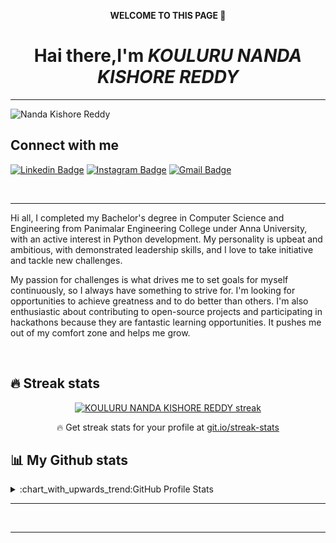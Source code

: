 <p align="center">
<b>WELCOME TO  THIS PAGE 👋</b></p>
<h1 align="center">Hai there,I'm  <em>KOULURU NANDA KISHORE REDDY</em></h1>
<hr>
<p align="left"> <img src="https://komarev.com/ghpvc/?username=KouluruNandaKishoreReddy&label=Profile%20views&color=0e75b6&style=flat" alt="Nanda Kishore Reddy" /> </p>

<h2> Connect with me </h2>

[![Linkedin Badge](https://img.shields.io/badge/-KOULURU%20NANDA%20KISHORE%20REDDY-blue?style=flat-square&logo=Linkedin&logoColor=white&link=https://https://www.linkedin.com/in/kouluru-nanda-kishore-reddy-b42972192/)](https://www.linkedin.com/in/kouluru-nanda-kishore-reddy-b42972192/)
[![Instagram Badge](https://img.shields.io/badge/Kishore_Reddy-purple?style=flat-square&logo=instagram&logoColor=white&link=https://www.instagram.com/_.kishore._reddy._/)](https://www.instagram.com/_.kishore._reddy._/)
[![Gmail Badge](https://img.shields.io/badge/-nandakouluruemail@gmail.com-c14438?style=flat-square&logo=Gmail&logoColor=white&link=mailto:nandakouluruemail@gmail.com/)](mailto:nandakouluruemail@gmail.com)


<br>
<hr>

<p>Hi all, I completed my Bachelor's degree in Computer Science and Engineering from Panimalar Engineering College under Anna University, with an active interest in Python development. My personality is upbeat and ambitious, with demonstrated leadership skills, and I love to take initiative and tackle new challenges.

My passion for challenges is what drives me to set goals for myself continuously, so I always have something to strive for. I'm looking for opportunities to achieve greatness and to do better than others. I'm also enthusiastic about contributing to open-source projects and participating in hackathons because they are fantastic learning opportunities. It pushes me out of my comfort zone and helps me grow.</p>
<br>
## 🔥 Streak stats

<!-- GitHub Readme Streak Stats - https://github.com/KouluruNandaKishoreReddy/github-readme-streak-stats -->
<p align="center">
  <a href="https://github.com/KouluruNandaKishoreReddy/github-readme-streak-stats">
    <img title="🔥 Get streak stats for your profile at git.io/streak-stats" alt="KOULURU NANDA KISHORE REDDY streak" src="https://github-readme-streak-stats.herokuapp.com/?user=KouluruNandaKishoreReddy&theme=monokai-metallian&hide_border=true"/>
  </a>
  <p align="center">🔥 Get streak stats for your profile at <a href="https://git.io/streak-stats">git.io/streak-stats</a></p>
</p>

## 📊 My Github stats
<details>
  <summary>:chart_with_upwards_trend:GitHub Profile Stats</summary>
  <br/>
  <img src="https://github-readme-stats.vercel.app/api?username=KouluruNandaKishoreReddy&show_icons=true&theme=chartreuse-dark" alt="GitHub Stats" align="center" width="48%" />
  <img src="https://github-readme-stats.vercel.app/api/top-langs/?username=KouluruNandaKishoreReddy&layout=compact&theme=chartreuse-dark&langs_count=6" alt="GitHub Top-Langs" align="center" width="40%" />
  <br/>
  <b>Note:</b> This is only a metric of the languages my public code on GitHub consists of and does not reflect my expertise or skill level.
</details>


<hr>
<br>
<hr>




  

